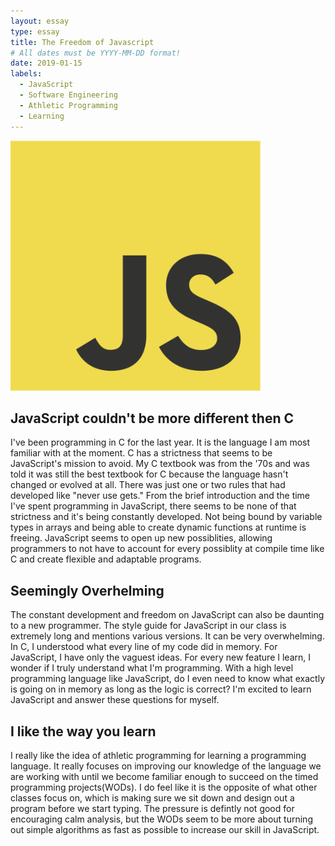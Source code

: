 ```yaml
---
layout: essay
type: essay
title: The Freedom of Javascript
# All dates must be YYYY-MM-DD format!
date: 2019-01-15
labels:
  - JavaScript
  - Software Engineering
  - Athletic Programming
  - Learning
---
```

<img src="../images/900px-JavaScript-logo.png" width="400" height="400">

## JavaScript couldn't be more different then C
  I've been programming in C for the last year. It is the language I am most familiar with at the moment.  C has a strictness that seems to be JavaScript's mission to avoid.  My C textbook was from the '70s and was told it was still the best textbook for C because the language hasn't changed or evolved at all. There was just one or two rules that had developed like "never use gets." From the brief introduction and the time I've spent programming in JavaScript, there seems to be none of that strictness and it's being constantly developed.  Not being bound by variable types in arrays and being able to create dynamic functions at runtime is freeing. JavaScript seems to open up new possiblities, allowing programmers to not have to account for every possiblity at compile time like C and create flexible and adaptable programs.

## Seemingly Overhelming
  The constant development and freedom on JavaScript can also be daunting to a new programmer. The style guide for JavaScript in our class is extremely long and mentions various versions. It can be very overwhelming. In C, I understood what every line of my code did in memory. For JavaScript, I have only the vaguest ideas. For every new feature I learn, I wonder if I truly understand what I'm programming. With a high level programming language like JavaScript, do I even need to know what exactly is going on in memory as long as the logic is correct? I'm excited to learn JavaScript and answer these questions for myself.

## I like the way you learn
I really like the idea of athletic programming for learning a programming language.  It really focuses on improving our knowledge of the language we are working with until we become familiar enough to succeed on the timed programming projects(WODs).  I do feel like it is the opposite of what other classes focus on, which is making sure we sit down and design out a program before we start typing.  The pressure is defintly not good for encouraging calm analysis, but the WODs seem to be more about turning out simple algorithms as fast as possible to increase our skill in JavaScript.
